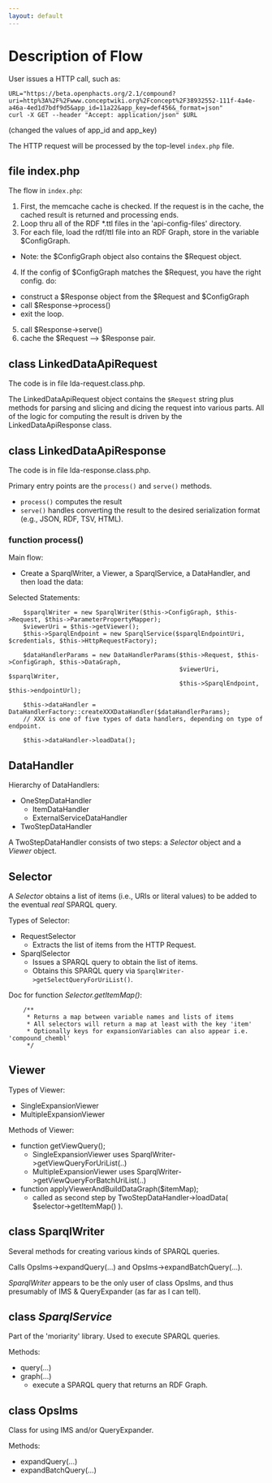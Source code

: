 ```yaml
---
layout: default
---
```


# Description of Flow

User issues a HTTP call, such as:

```
URL="https://beta.openphacts.org/2.1/compound?uri=http%3A%2F%2Fwww.conceptwiki.org%2Fconcept%2F38932552-111f-4a4e-a46a-4ed1d7bdf9d5&app_id=11a22&app_key=def456&_format=json"
curl -X GET --header "Accept: application/json" $URL
```

(changed the values of app_id and app_key)

The HTTP request will be processed by the top-level `index.php` file.

## file index.php

The flow in `index.php`:

1. First, the memcache cache is checked.  If the request is in the cache, the cached result is returned and processing ends.
2. Loop thru all of the RDF *.ttl files in the 'api-config-files' directory.
3. For each file, load the rdf/ttl file into an RDF Graph, store in the variable $ConfigGraph.
  * Note: the $ConfigGraph object also contains the $Request object.
4. If the config of $ConfigGraph matches the $Request, you have the right config. do:
  * construct a $Response object from the $Request and $ConfigGraph
  * call $Response->process()
  * exit the loop.
5. call $Response->serve()
6. cache the $Request --> $Response pair.


## class LinkedDataApiRequest

The code is in file lda-request.class.php.

The LinkedDataApiRequest object contains the `$Request` string plus methods for parsing and slicing and dicing the request into various parts. All of the logic for computing the result is driven by the LinkedDataApiResponse class.

## class LinkedDataApiResponse

The code is in file lda-response.class.php.

Primary entry points are the `process()` and `serve()` methods.

- `process()` computes the result
- `serve()` handles converting the result to the desired serialization format (e.g., JSON, RDF, TSV, HTML).

### function process()

Main flow:
- Create a SparqlWriter, a Viewer, a SparqlService, a DataHandler, and then load the data:

Selected Statements:

```
    $sparqlWriter = new SparqlWriter($this->ConfigGraph, $this->Request, $this->ParameterPropertyMapper);
    $viewerUri = $this->getViewer();
    $this->SparqlEndpoint = new SparqlService($sparqlEndpointUri, $credentials, $this->HttpRequestFactory);

    $dataHandlerParams = new DataHandlerParams($this->Request, $this->ConfigGraph, $this->DataGraph,
                                               $viewerUri, $sparqlWriter,
                                               $this->SparqlEndpoint, $this->endpointUrl);

    $this->dataHandler = DataHandlerFactory::createXXXDataHandler($dataHandlerParams);
    // XXX is one of five types of data handlers, depending on type of endpoint.

    $this->dataHandler->loadData();
```

## DataHandler

Hierarchy of DataHandlers:

- OneStepDataHandler
  - ItemDataHandler
  - ExternalServiceDataHandler
- TwoStepDataHandler

A TwoStepDataHandler consists of two steps: a _Selector_ object and a _Viewer_ object.

## Selector

A _Selector_ obtains a list of items (i.e., URIs or literal values) to be added to the eventual _real_ SPARQL query.

Types of Selector:

- RequestSelector
  - Extracts the list of items from the HTTP Request.
- SparqlSelector
  - Issues a SPARQL query to obtain the list of items.
  - Obtains this SPARQL query via `SparqlWriter->getSelectQueryForUriList()`.

Doc for function _Selector.getItemMap()_:

```
    /**
     * Returns a map between variable names and lists of items
     * All selectors will return a map at least with the key 'item'
     * Optionally keys for expansionVariables can also appear i.e. 'compound_chembl'
     */
```

## Viewer

Types of Viewer:

- SingleExpansionViewer
- MultipleExpansionViewer

Methods of Viewer:

- function getViewQuery();
  - SingleExpansionViewer uses SparqlWriter->getViewQueryForUriList(..)
  - MultipleExpansionViewer uses SparqlWriter->getViewQueryForBatchUriList(..)
- function applyViewerAndBuildDataGraph($itemMap);
  - called as second step by TwoStepDataHandler->loadData( $selector->getItemMap() ).


## class SparqlWriter

Several methods for creating various kinds of SPARQL queries.

Calls OpsIms->expandQuery(...) and OpsIms->expandBatchQuery(...).

_SparqlWriter_ appears to be the only user of class OpsIms, and thus presumably of IMS & QueryExpander (as far as I can tell).


## class _SparqlService_

Part of the 'moriarity' library. Used to execute SPARQL queries.

Methods:

- query(...)
- graph(...)
  - execute a SPARQL query that returns an RDF Graph.


## class OpsIms

Class for using IMS and/or QueryExpander.

Methods:

- expandQuery(...)
- expandBatchQuery(...)
